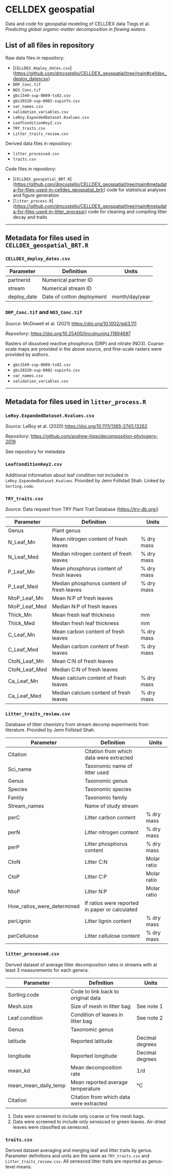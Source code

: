 # CELLDEX geospatial
Data and code for geospatial modeling of CELLDEX data
Tiegs et al. *Predicting global organic-matter decomposition in flowing waters*.

## List of all files in repository

Raw data files in repository:
  * [`CELLDEX_deploy_dates.csv`] (https://github.com/dmcostello/CELLDEX_geospatial/tree/main#celldex_deploy_datescsv)
  * `DRP_Conc.tif`
  * `NO3_Conc.tif`
  * `gbc1549-sup-0009-ts02.csv`
  * `gbc20320-sup-0002-supinfo.csv`
  * `var_names.csv`
  * `validation_variables.csv`
  * `LeRoy.ExpandedDataset.Kvalues.csv`
  * `LeafConditionKey2.csv`
  * `TRY_traits.csv`
  * `Litter_traits_review.csv`


Derived data files in repository:
  * `litter_processed.csv`
  * `traits.csv`


Code files in repository:
  * [`CELLDEX_geospatial_BRT.R`] (https://github.com/dmcostello/CELLDEX_geospatial/tree/main#metadata-for-files-used-in-celldex_geospatial_brtr) 
  code for statistical analyses and figure generation
  * [`litter_process.R`] (https://github.com/dmcostello/CELLDEX_geospatial/tree/main#metadata-for-files-used-in-litter_processr) 
  code for cleaning and compiling litter decay and traits

___

## Metadata for files used in `CELLDEX_geospatial_BRT.R`

### __`CELLDEX_deploy_dates.csv`__

|Parameter     |Definition   |Units  |
| ------------- |-----------| -----|
|partnerid|Numerical partner ID||
|stream|Numerical stream ID||
|deploy_date|Date of cotton deployment|month/day/year|


### __`DRP_Conc.tif`__ and __`NO3_Conc.tif`__
*Source*: McDowell et al. (2021) https://doi.org/10.1002/gdj3.111

*Repository*: https://doi.org/10.25400/lincolnuninz.11894697

Rasters of dissolved reactive phosphorus (DRP) and nitrate (NO3). Coarse-scale maps are provided in the above source, and fine-scale rasters were provided by authors.


  * `gbc1549-sup-0009-ts02.csv`
  * `gbc20320-sup-0002-supinfo.csv`
  * `var_names.csv`
  * `validation_variables.csv`

___

## Metadata for files used in `litter_process.R`

### __`LeRoy.ExpandedDataset.Kvalues.csv`__

*Source*: LeRoy et al. (2020) https://doi.org/10.1111/1365-2745.13262

*Repository*: https://github.com/andrew-hipp/decomposition-phylogeny-2019

See repository for metadata


### __`LeafConditionKey2.csv`__

Additional information about leaf condition not included in `LeRoy.ExpandedDataset.Kvalues`. Provided by Jenn Follstad Shah. Linked by `Sorting.code`.


### __`TRY_traits.csv`__

*Source*: Data request from TRY Plant Trait Database (https://try-db.org/) 

|Parameter     |Definition   |Units  |
| ------------- |-----------| -----|
|Genus|Plant genus||
|N_Leaf_Mn|Mean nitrogen content of fresh leaves|% dry mass|
|N_Leaf_Med|Median nitrogen content of fresh leaves|% dry mass|
|P_Leaf_Mn|Mean phosphorus content of fresh leaves|% dry mass|
|P_Leaf_Med|Median phosphorus content of fresh leaves|% dry mass|
|NtoP_Leaf_Mn|Mean N:P of fresh leaves||
|NtoP_Leaf_Med|Median N:P of fresh leaves||
|Thick_Mn|Mean fresh leaf thickness|mm|    
|Thick_Med|Median fresh leaf thickness|mm| 
|C_Leaf_Mn|Mean carbon content of fresh leaves|% dry mass|
|C_Leaf_Med|Median carbon content of fresh leaves|% dry mass|
|CtoN_Leaf_Mn|Mean C:N of fresh leaves||
|CtoN_Leaf_Med|Median C:N of fresh leaves||
|Ca_Leaf_Mn|Mean calcium content of fresh leaves|% dry mass|
|Ca_Leaf_Med|Median calcium content of fresh leaves|% dry mass|


### __`Litter_traits_review.csv`__

Database of litter chemistry from stream decomp experiments from literature. Provided by Jenn Follstad Shah.

|Parameter     |Definition   |Units  |
| ------------- |-----------| -----|
|Citation|Citation from which data were extracted||
|Sci_name|Taxonomic name of litter used||
|Genus|Taxonomic genus||
|Species|Taxonomic species||
|Family|Taxonomic family||
|Stream_names|Name of study stream||
|perC|Litter carbon content|% dry mass|
|perN|Litter nitrogen content|% dry mass|
|perP|Litter phosphorus content|% dry mass|
|CtoN|Litter C:N|Molar ratio|
|CtoP|Litter C:P|Molar ratio|
|NtoP|Litter N:P|Molar ratio|
|How_ratios_were_determined| If ratios were reported in paper or calculated||
|perLignin|Litter lignin content|% dry mass|
|perCellulose|Litter cellulose content|% dry mass|


### __`litter_processed.csv`__

Derived dataset of average litter decomposition rates in streams with at least 3 measurements for each genera.

|Parameter     |Definition   |Units  |
| ------------- |-----------| -----|
|Sorting.code|Code to link back to original data||
|Mesh.size|Size of mesh in litter bag|See note 1| 
|Leaf.condition|Condition of leaves in litter bag|See note 2|
|Genus|Taxonomic genus||
|latitude|Reported latitude|Decimal degrees|
|longitude|Reported longitude|Decimal degrees|
|mean_kd|Mean decomposition rate|1/d|
|mean_mean_daily_temp|Mean reported average temperature|°C|
|Citation|Citation from which data were extracted||

1. Data were screened to include only coarse or fine mesh bags.
2. Data were screened to include only senesced or green leaves. Air-dried leaves were classified as senesced.


### __`traits.csv`__

Derived dataset averaging and merging leaf and litter traits by genus. Parameter definitions and units are the same as `TRY_traits.csv` and `Litter_traits_review.csv`. All senesced litter traits are reported as genus-level means. 

